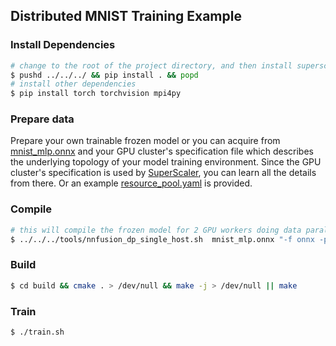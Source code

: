 ## Distributed MNIST Training Example
### Install Dependencies
```sh
# change to the root of the project directory, and then install superscaler 
$ pushd ../../../ && pip install . && popd
# install other dependencies
$ pip install torch torchvision mpi4py
```

### Prepare data

Prepare your own trainable frozen model or you can acquire from [mnist_mlp.onnx](https://to-be-replaced-here) and your GPU cluster's specification file which describes the underlying topology of your model training environment. Since the GPU cluster's specification is used by [SuperScaler](https://github.com/microsoft/SuperScaler.git), you can learn all the details from there. Or an example  [resource_pool.yaml](https://github.com/microsoft/SuperScaler#appendix-a-sample-resource_poolyaml) is provided.


### Compile
```sh
# this will compile the frozen model for 2 GPU workers doing data parallel training on the same host
$ ../../../tools/nnfusion_dp_single_host.sh  mnist_mlp.onnx "-f onnx -p \"batch:3\" -fautodiff -ftraining_mode -fextern_result_memory=True" localhost:2  resource_pool.yaml
```


### Build
```sh
$ cd build && cmake . > /dev/null && make -j > /dev/null || make
```


### Train
```sh
$ ./train.sh
```


